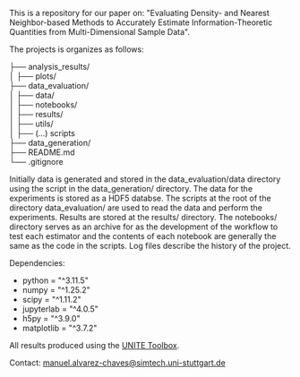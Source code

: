This is a repository for our paper on: "Evaluating Density- and Nearest Neighbor-based Methods to Accurately Estimate Information-Theoretic Quantities from Multi-Dimensional Sample Data".

The projects is organizes as follows:

├── analysis_results/\
│   ├── plots/\
├── data_evaluation/\
│   ├── data/\
│   ├── notebooks/\
│   ├── results/\
│   ├── utils/\
│   ├── (...) scripts\
├── data_generation/\
├── README.md\
└── .gitignore

Initially data is generated and stored in the data_evaluation/data directory using the script in the data_generation/ directory. The data for the experiments is stored as a HDF5 databse. The scripts at the root of the directory data_evaluation/ are used to read the data and perform the experiments. Results are stored at the results/ directory. The notebooks/ directory serves as an archive for as the development of the workflow to test each estimator and the contents of each notebook are generally the same as the code in the scripts. Log files describe the history of the project.

Dependencies:
* python = "^3.11.5"
* numpy = "^1.25.2"
* scipy = "^1.11.2"
* jupyterlab = "^4.0.5"
* h5py = "^3.9.0"
* matplotlib = "^3.7.2"

All results produced using the [UNITE Toolbox](https://github.com/manuel-alvarez-chaves/unite_toolbox).

Contact: [manuel.alvarez-chaves@simtech.uni-stuttgart.de](manuel.alvarez-chaves@simtech.uni-stuttgart.de)
